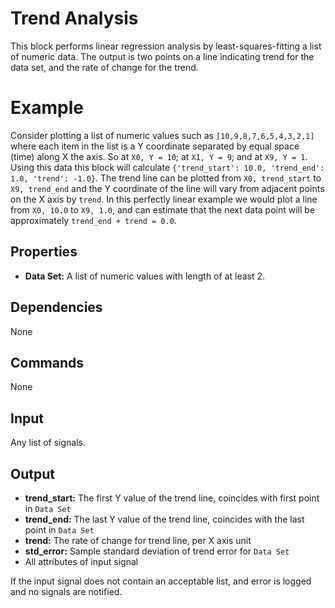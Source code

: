 Trend Analysis
==============

This block performs linear regression analysis by least-squares-fitting a list of numeric data. The output is two points on a line indicating trend for the data set, and the rate of change for the trend.

Example
===========

Consider plotting a list of numeric values such as `[10,9,8,7,6,5,4,3,2,1]` where each item in the list is a Y coordinate separated by equal space (time) along X the axis. So at `X0, Y = 10`; at `X1, Y = 9`; and at `X9, Y = 1`. Using this data this block will calculate `{'trend_start': 10.0, 'trend_end': 1.0, 'trend': -1.0}`. The trend line can be plotted from `X0, trend_start` to `X9, trend_end` and the Y coordinate of the line will vary from adjacent points on the X axis by `trend`. In this perfectly linear example we would plot a line from `X0, 10.0` to `X9, 1.0`, and can estimate that the next data point will be approximately `trend_end + trend = 0.0`.

Properties
--------------
* **Data Set:** A list of numeric values with length of at least 2.

Dependencies
----------------
None

Commands
----------------
None

Input
-------
Any list of signals.

Output
---------
* **trend_start:** The first Y value of the trend line, coincides with first point in `Data Set`
* **trend_end:** The last Y value of the trend line, coincides with the last point in `Data Set`
* **trend:** The rate of change for trend line, per X axis unit
* **std_error:** Sample standard deviation of trend error for `Data Set`
* All attributes of input signal

If the input signal does not contain an acceptable list, and error is logged and no signals are notified.
